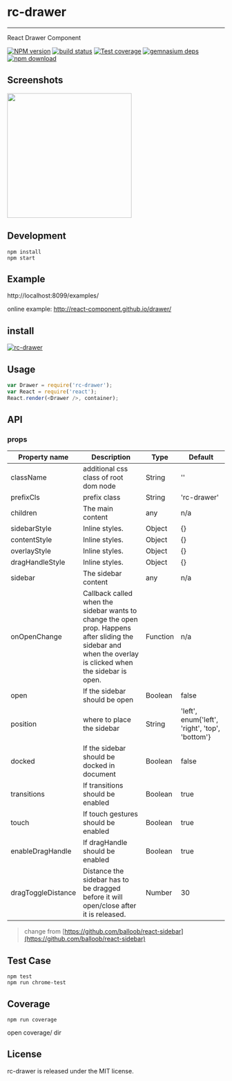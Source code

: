 # rc-drawer
---

React Drawer Component


[![NPM version][npm-image]][npm-url]
[![build status][travis-image]][travis-url]
[![Test coverage][coveralls-image]][coveralls-url]
[![gemnasium deps][gemnasium-image]][gemnasium-url]
[![npm download][download-image]][download-url]

[npm-image]: http://img.shields.io/npm/v/rc-drawer.svg?style=flat-square
[npm-url]: http://npmjs.org/package/rc-drawer
[travis-image]: https://img.shields.io/travis/react-component/drawer.svg?style=flat-square
[travis-url]: https://travis-ci.org/react-component/drawer
[coveralls-image]: https://img.shields.io/coveralls/react-component/drawer.svg?style=flat-square
[coveralls-url]: https://coveralls.io/r/react-component/drawer?branch=master
[gemnasium-image]: http://img.shields.io/gemnasium/react-component/drawer.svg?style=flat-square
[gemnasium-url]: https://gemnasium.com/react-component/drawer
[node-image]: https://img.shields.io/badge/node.js-%3E=_0.10-green.svg?style=flat-square
[node-url]: http://nodejs.org/download/
[download-image]: https://img.shields.io/npm/dm/rc-drawer.svg?style=flat-square
[download-url]: https://npmjs.org/package/rc-drawer


## Screenshots

<img src="https://os.alipayobjects.com/rmsportal/gqhazYYGIaUmunx.png" width="288"/>


## Development

```
npm install
npm start
```

## Example

http://localhost:8099/examples/


online example: http://react-component.github.io/drawer/


## install


[![rc-drawer](https://nodei.co/npm/rc-drawer.png)](https://npmjs.org/package/rc-drawer)


## Usage

```js
var Drawer = require('rc-drawer');
var React = require('react');
React.render(<Drawer />, container);
```

## API

### props

| Property name | Description | Type | Default |
|---------------|-------------|------|---------|
| className | additional css class of root dom node | String | '' |
| prefixCls | prefix class | String | 'rc-drawer' |
| children | The main content | any | n/a |
| sidebarStyle | Inline styles. | Object | {} |
| contentStyle | Inline styles. | Object | {} |
| overlayStyle | Inline styles. | Object | {} |
| dragHandleStyle | Inline styles. | Object | {} |
| sidebar | The sidebar content | any | n/a |
| onOpenChange | Callback called when the sidebar wants to change the open prop. Happens after sliding the sidebar and when the overlay is clicked when the sidebar is open. | Function | n/a |
| open | If the sidebar should be open | Boolean | false |
| position | where to place the sidebar | String | 'left', enum{'left', 'right', 'top', 'bottom'} |
| docked | If the sidebar should be docked in document | Boolean | false |
| transitions | If transitions should be enabled | Boolean | true |
| touch | If touch gestures should be enabled | Boolean | true |
| enableDragHandle | If dragHandle should be enabled | Boolean | true |
| dragToggleDistance | Distance the sidebar has to be dragged before it will open/close after it is released. | Number | 30 |

> change from [https://github.com/balloob/react-sidebar](https://github.com/balloob/react-sidebar)


## Test Case

```
npm test
npm run chrome-test
```

## Coverage

```
npm run coverage
```

open coverage/ dir

## License

rc-drawer is released under the MIT license.
